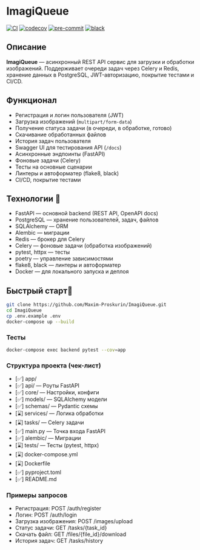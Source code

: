 # ImagiQueue

[![CI](https://github.com/Maxim-Proskurin/ImagiQueue/actions/workflows/ci.yml/badge.svg)](https://github.com/Maxim-Proskurin/ImagiQueue/actions)
[![codecov](https://codecov.io/gh/Maxim-Proskurin/ImagiQueue/branch/main/graph/badge.svg)](https://codecov.io/gh/Maxim-Proskurin/ImagiQueue)
[![pre-commit](https://img.shields.io/badge/pre--commit-enabled-brightgreen?logo=pre-commit&logoColor=white)](https://github.com/pre-commit/pre-commit)
[![black](https://img.shields.io/badge/code%20style-black-000000.svg)](https://github.com/psf/black)

## Описание

**ImagiQueue** — асинхронный REST API сервис для загрузки и обработки изображений. Поддерживает очереди задач через Celery и Redis, хранение данных в PostgreSQL, JWT-авторизацию, покрытие тестами и CI/CD.

## Функционал

- Регистрация и логин пользователя (JWT)
- Загрузка изображений (`multipart/form-data`)
- Получение статуса задачи (в очереди, в обработке, готово)
- Скачивание обработанных файлов
- История задач пользователя
- Swagger UI для тестирования API (`/docs`)
- Асинхронные эндпоинты (FastAPI)
- Фоновые задачи (Celery)
- Тесты на основные сценарии
- Линтеры и автоформатер (flake8, black)
- CI/CD, покрытие тестами

## Технологии 📝

- FastAPI — основной backend (REST API, OpenAPI docs)
- PostgreSQL — хранение пользователей, задач, файлов
- SQLAlchemy — ORM
- Alembic — миграции
- Redis — брокер для Celery
- Celery — фоновые задачи (обработка изображений)
- pytest, httpx — тесты
- poetry — управление зависимостями
- flake8, black — линтеры и автоформатер
- Docker — для локального запуска и деплоя

## Быстрый старт🚀

```bash
git clone https://github.com/Maxim-Proskurin/ImagiQueue.git
cd ImagiQueue
cp .env.example .env
docker-compose up --build
```

### Тесты

```bash
docker-compose exec backend pytest --cov=app
```

### Структура проекта (чек-лист)

- [✅] app/
- [✅] api/           — Роуты FastAPI
- [✅] core/          — Настройки, конфиги
- [✅] models/        — SQLAlchemy модели
- [✅] schemas/       — Pydantic схемы
- [⌛] services/      — Логика обработки
- [⌛] tasks/         — Celery задачи
- [✅] main.py        — Точка входа FastAPI
- [✅] alembic/       — Миграции
- [⌛] tests/         — Тесты (pytest, httpx)
- [⌛] docker-compose.yml
- [⌛] Dockerfile
- [✅] pyproject.toml
- [✅] README.md

### Примеры запросов

- Регистрация: POST /auth/register
- Логин: POST /auth/login
- Загрузка изображения: POST /images/upload
- Статус задачи: GET /tasks/{task_id}
- Скачать файл: GET /files/{file_id}/download
- История задач: GET /tasks/history
  
